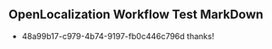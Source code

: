 ## OpenLocalization Workflow Test MarkDown
* 48a99b17-c979-4b74-9197-fb0c446c796d 
thanks!<!--HONumber=Mar16_HO2-->
